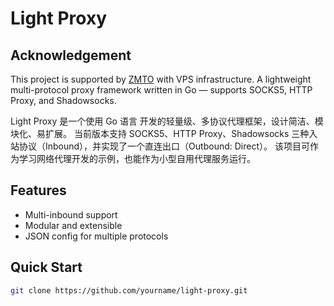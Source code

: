# Light Proxy
## Acknowledgement
This project is supported by [ZMTO](https://zmto.com) with VPS infrastructure.
A lightweight multi-protocol proxy framework written in Go — supports SOCKS5, HTTP Proxy, and Shadowsocks.

Light Proxy 是一个使用 Go 语言 开发的轻量级、多协议代理框架，设计简洁、模块化、易扩展。
当前版本支持 SOCKS5、HTTP Proxy、Shadowsocks 三种入站协议（Inbound），并实现了一个直连出口（Outbound: Direct）。
该项目可作为学习网络代理开发的示例，也能作为小型自用代理服务运行。 



## Features
- Multi-inbound support
- Modular and extensible
- JSON config for multiple protocols

## Quick Start
```bash
git clone https://github.com/yourname/light-proxy.git

 
